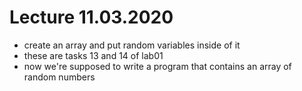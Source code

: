 # Lecture 11.03.2020

- create an array and put random variables inside of it
- these are tasks 13 and 14 of lab01
- now we're supposed to write a program that contains an array of random
numbers
